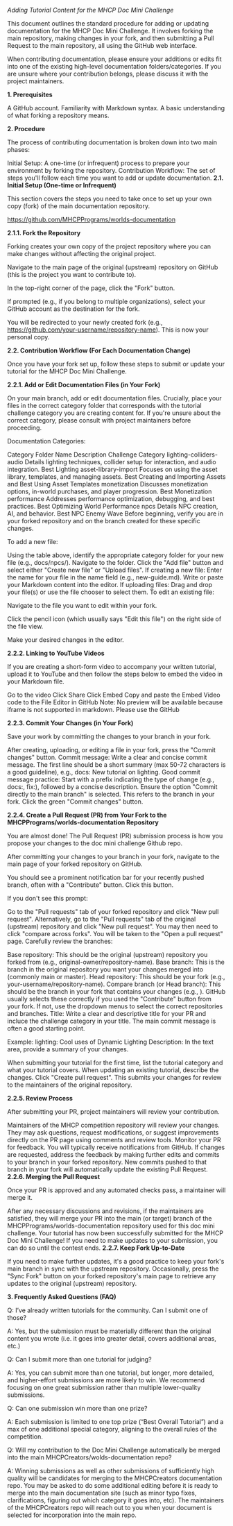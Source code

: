 *Adding Tutorial Content for the MHCP Doc Mini Challenge*

This document outlines the standard procedure for adding or updating documentation for the MHCP Doc Mini Challenge. It involves forking the main repository, making changes in your fork, and then submitting a Pull Request to the main repository, all using the GitHub web interface.

When contributing documentation, please ensure your additions or edits fit into one of the existing high-level documentation folders/categories. If you are unsure where your contribution belongs, please discuss it with the project maintainers.

**1. Prerequisites**

A GitHub account.
Familiarity with Markdown syntax.
A basic understanding of what forking a repository means.

**2. Procedure**

The process of contributing documentation is broken down into two main phases:

Initial Setup: A one-time (or infrequent) process to prepare your environment by forking the repository.
Contribution Workflow: The set of steps you'll follow each time you want to add or update documentation.
**2.1. Initial Setup (One-time or Infrequent)**

This section covers the steps you need to take once to set up your own copy (fork) of the main documentation repository.

https://github.com/MHCPPrograms/worlds-documentation

**2.1.1. Fork the Repository**

Forking creates your own copy of the project repository where you can make changes without affecting the original project.

Navigate to the main page of the original (upstream) repository on GitHub (this is the project you want to contribute to).

In the top-right corner of the page, click the "Fork" button. 

If prompted (e.g., if you belong to multiple organizations), select your GitHub account as the destination for the fork.

You will be redirected to your newly created fork (e.g., https://github.com/your-username/repository-name). This is now your personal copy.

**2.2. Contribution Workflow (For Each Documentation Change)**

Once you have your fork set up, follow these steps to submit or update your tutorial for the MHCP Doc Mini Challenge.

**2.2.1. Add or Edit Documentation Files (in Your Fork)**

On your main branch, add or edit documentation files. Crucially, place your files in the correct category folder that corresponds with the tutorial challenge category you are creating content for. If you're unsure about the correct category, please consult with project maintainers before proceeding.

Documentation Categories:

Category Folder Name	Description	Challenge Category
lighting-colliders-audio	Details lighting techniques, collider setup for interaction, and audio integration.	Best Lighting
asset-library-import	Focuses on using the asset library, templates, and managing assets.	Best Creating and Importing Assets and Best Using Asset Templates
monetization	Discusses monetization options, in-world purchases, and player progression.	Best Monetization
performance	Addresses performance optimization, debugging, and best practices.	Best Optimizing World Performance
npcs	Details NPC creation, AI, and behavior.	Best NPC Enemy Wave
Before beginning, verify you are in your forked repository and on the branch created for these specific changes.

To add a new file:

Using the table above, identify the appropriate category folder for your new file (e.g., docs/npcs/).
Navigate to the folder.
Click the "Add file" button and select either "Create new file" or "Upload files". 
If creating a new file:
Enter the name for your file in the name field (e.g., new-guide.md).
Write or paste your Markdown content into the editor. 
If uploading files:
Drag and drop your file(s) or use the file chooser to select them.
To edit an existing file:

Navigate to the file you want to edit within your fork.

Click the pencil icon (which usually says "Edit this file") on the right side of the file view.

Make your desired changes in the editor.



**2.2.2. Linking to YouTube Videos**

If you are creating a short-form video to accompany your written tutorial, upload it to YouTube and then follow the steps below to embed the video in your Markdown file.

Go to the video
Click Share 
Click Embed 
Copy and paste the Embed Video code to the File Editor in GitHub 
Note: No preview will be available because iframe is not supported in markdown. Please use the GitHub

**2.2.3. Commit Your Changes (in Your Fork)**

Save your work by committing the changes to your branch in your fork.

After creating, uploading, or editing a file in your fork, press the "Commit changes" button. 
Commit message: Write a clear and concise commit message.
The first line should be a short summary (max 50-72 characters is a good guideline), e.g., docs: New tutorial on lighting.
Good commit message practice: Start with a prefix indicating the type of change (e.g., docs:, fix:), followed by a concise description.
Ensure the option "Commit directly to the main branch" is selected. This refers to the branch in your fork.
Click the green "Commit changes" button.

**2.2.4. Create a Pull Request (PR) from Your Fork to the MHCPPrograms/worlds-documentation Repository**

You are almost done! The Pull Request (PR) submission process is how you propose your changes to the doc mini challenge Github repo.

After committing your changes to your branch in your fork, navigate to the main page of your forked repository on GitHub.

You should see a prominent notification bar for your recently pushed branch, often with a "Contribute" button. Click this button. 

If you don't see this prompt:

Go to the "Pull requests" tab of your forked repository and click "New pull request". 
Alternatively, go to the "Pull requests" tab of the original (upstream) repository and click "New pull request". You may then need to click "compare across forks".
You will be taken to the "Open a pull request" page. Carefully review the branches: 

Base repository: This should be the original (upstream) repository you forked from (e.g., original-owner/repository-name).
Base branch: This is the branch in the original repository you want your changes merged into (commonly main or master).
Head repository: This should be your fork (e.g., your-username/repository-name).
Compare branch (or Head branch): This should be the branch in your fork that contains your changes (e.g., <your-branch-name>).
GitHub usually selects these correctly if you used the "Contribute" button from your fork. If not, use the dropdown menus to select the correct repositories and branches.
Title: Write a clear and descriptive title for your PR and incluce the challenge category in your title. The main commit message is often a good starting point.

Example: lighting: Cool uses of Dynamic Lighting
Description: In the text area, provide a summary of your changes.

When submitting your tutorial for the first time, list the tutorial category and what your tutorial covers.
When updating an existing tutorial, describe the changes.
Click "Create pull request". This submits your changes for review to the maintainers of the original repository. 

**2.2.5. Review Process**

After submitting your PR, project maintainers will review your contribution.

Maintainers of the MHCP competition repository will review your changes. They may ask questions, request modifications, or suggest improvements directly on the PR page using comments and review tools.
Monitor your PR for feedback. You will typically receive notifications from GitHub.
If changes are requested, address the feedback by making further edits and commits to your branch in your forked repository. New commits pushed to that branch in your fork will automatically update the existing Pull Request.
**2.2.6. Merging the Pull Request**

Once your PR is approved and any automated checks pass, a maintainer will merge it.

After any necessary discussions and revisions, if the maintainers are satisfied, they will merge your PR into the main (or target) branch of the MHCPPrograms/worlds-documentation repository used for this doc mini challenge.
Your tutorial has now been successfully submitted for the MHCP Doc Mini Challenge! If you need to make updates to your submission, you can do so until the contest ends.
**2.2.7. Keep Fork Up-to-Date**

If you need to make further updates, it's a good practice to keep your fork's main branch in sync with the upstream repository. Occasionally, press the "Sync Fork" button on your forked repository's main page to retrieve any updates to the original (upstream) repository.



**3. Frequently Asked Questions (FAQ)**

Q: I’ve already written tutorials for the community. Can I submit one of those?

A: Yes, but the submission must be materially different than the original content you wrote (i.e. it goes into greater detail, covers additional areas, etc.)

Q: Can I submit more than one tutorial for judging?

A: Yes, you can submit more than one tutorial, but longer, more detailed, and higher-effort submissions are more likely to win. We recommend focusing on one great submission rather than multiple lower-quality submissions.

Q: Can one submission win more than one prize?

A: Each submission is limited to one top prize (“Best Overall Tutorial”) and a max of one additional special category, aligning to the overall rules of the competition.

Q: Will my contribution to the Doc Mini Challenge automatically be merged into the main MHCPCreators/wolds-documentation repo?

A: Winning submissions as well as other submissions of sufficiently high quality will be candidates for merging to the MHCPCreators documentation repo. You may be asked to do some additional editing before it is ready to merge into the main documentation site (such as minor typo fixes, clarifications, figuring out which category it goes into, etc). The maintainers of the MHCPCreators repo will reach out to you when your document is selected for incorporation into the main repo.
